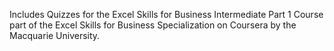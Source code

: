 Includes Quizzes for the Excel Skills for Business Intermediate Part 1 Course part of the Excel Skills for Business  Specialization on Coursera by the Macquarie University.